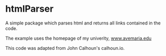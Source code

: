 # htmlParser

A simple package which parses html and returns all links contained in the code.

The example uses the homepage of my univerity, www.avemaria.edu

This code was adapted from John Calhoun's calhoun.io.
